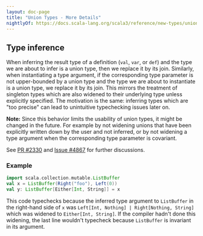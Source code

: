 ```yaml
---
layout: doc-page
title: "Union Types - More Details"
nightlyOf: https://docs.scala-lang.org/scala3/reference/new-types/union-types-spec.html
---
```


## Type inference

When inferring the result type of a definition (`val`, `var`, or `def`) and the
type we are about to infer is a union type, then we replace it by its join.
Similarly, when instantiating a type argument, if the corresponding type
parameter is not upper-bounded by a union type and the type we are about to
instantiate is a union type, we replace it by its join. This mirrors the
treatment of singleton types which are also widened to their underlying type
unless explicitly specified. The motivation is the same: inferring types
which are "too precise" can lead to unintuitive typechecking issues later on.

**Note:** Since this behavior limits the usability of union types, it might
be changed in the future. For example by not widening unions that have been
explicitly written down by the user and not inferred, or by not widening a type
argument when the corresponding type parameter is covariant.

See [PR #2330](https://github.com/lampepfl/dotty/pull/2330) and
[Issue #4867](https://github.com/lampepfl/dotty/issues/4867) for further discussions.

### Example

```scala
import scala.collection.mutable.ListBuffer
val x = ListBuffer(Right("foo"), Left(0))
val y: ListBuffer[Either[Int, String]] = x
```

This code typechecks because the inferred type argument to `ListBuffer` in the
right-hand side of `x` was `Left[Int, Nothing] | Right[Nothing, String]` which
was widened to `Either[Int, String]`. If the compiler hadn't done this widening,
the last line wouldn't typecheck because `ListBuffer` is invariant in its
argument.
